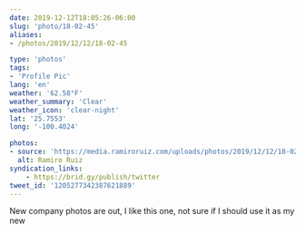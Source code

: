 ```yaml
---
date: 2019-12-12T18:05:26-06:00
slug: 'photo/18-02-45'
aliases:
- /photos/2019/12/12/18-02-45

type: 'photos'
tags:
- 'Profile Pic'
lang: 'en'
weather: '62.58°F'
weather_summary: 'Clear'
weather_icon: 'clear-night'
lat: '25.7553'
long: '-100.4024'

photos:
- source: 'https://media.ramiroruiz.com/uploads/photos/2019/12/12/18-02-45/ramiro-ruiz.jpeg'
  alt: Ramiro Ruiz
syndication_links:
    - https://brid.gy/publish/twitter
tweet_id: '1205277342387621889'
---
```

New company photos are out, I like this one, not sure if I should use it as my new 